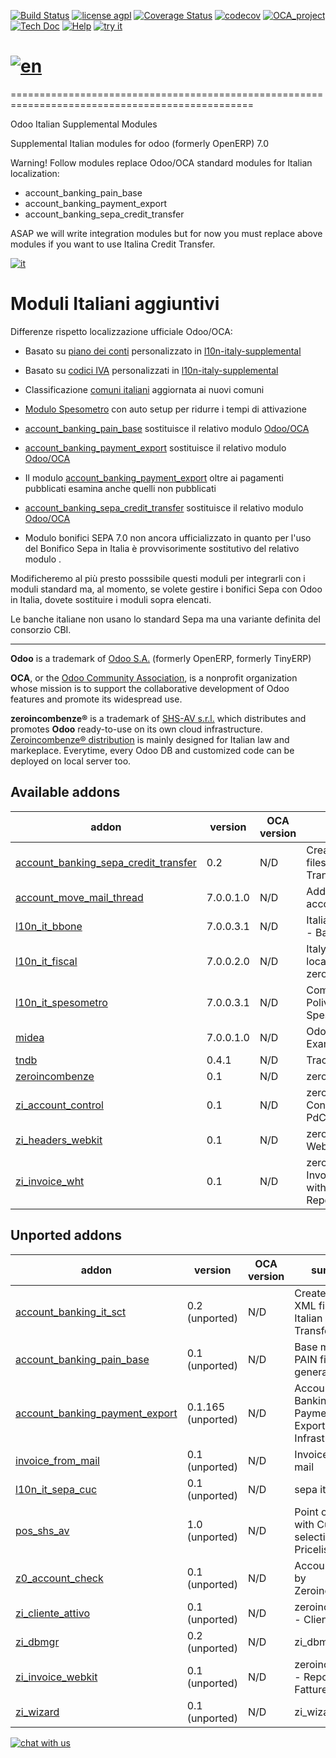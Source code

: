 [![Build Status](https://travis-ci.org/zeroincombenze/l10n-italy-supplemental.svg?branch=7.0)](https://travis-ci.org/zeroincombenze/l10n-italy-supplemental)
[![license agpl](https://img.shields.io/badge/licence-AGPL--3-blue.svg)](http://www.gnu.org/licenses/agpl-3.0.html)
[![Coverage Status](https://coveralls.io/repos/github/zeroincombenze/l10n-italy-supplemental/badge.svg?branch=7.0)](https://coveralls.io/github/zeroincombenze/l10n-italy-supplemental?branch=7.0)
[![codecov](https://codecov.io/gh/zeroincombenze/l10n-italy-supplemental/branch/7.0/graph/badge.svg)](https://codecov.io/gh/zeroincombenze/l10n-italy-supplemental/branch/7.0)
[![OCA_project](http://www.zeroincombenze.it/wp-content/uploads/ci-ct/prd/button-oca-7.svg)](https://github.com/OCA/l10n-italy-supplemental/tree/7.0)
[![Tech Doc](http://www.zeroincombenze.it/wp-content/uploads/ci-ct/prd/button-docs-7.svg)](http://wiki.zeroincombenze.org/en/Odoo/7.0/dev)
[![Help](http://www.zeroincombenze.it/wp-content/uploads/ci-ct/prd/button-help-7.svg)](http://wiki.zeroincombenze.org/en/Odoo/7.0/man/FI)
[![try it](http://www.zeroincombenze.it/wp-content/uploads/ci-ct/prd/button-try-it-7.svg)](http://erp7.zeroincombenze.it)


[![en](http://www.shs-av.com/wp-content/en_US.png)](http://wiki.zeroincombenze.org/it/Odoo/7.0/man)
================================================================================================
================================================================================================

Odoo Italian Supplemental Modules

Supplemental Italian modules for odoo (formerly OpenERP) 7.0

Warning! Follow modules replace Odoo/OCA standard modules for Italian localization:
- account_banking_pain_base
- account_banking_payment_export
- account_banking_sepa_credit_transfer

ASAP we will write integration modules but for now you must replace above modules if you want to use Italina Credit Transfer.


[![it](http://www.shs-av.com/wp-content/it_IT.png)](http://wiki.zeroincombenze.org/it/Odoo/7.0/man)

Moduli Italiani aggiuntivi
==========================

Differenze rispetto localizzazione ufficiale Odoo/OCA:

- Basato su [piano dei conti](https://www.zeroincombenze.it/il-piano-dei-conti-2/) personalizzato  in [l10n-italy-supplemental](https://github.com/zeroincombenze/l10n-italy-supplemental/tree/7.0/l10n_it_fiscal)
- Basato su [codici IVA](http://wiki.zeroincombenze.org/it/Odoo/7.0/man/codici_IVA) personalizzati in [l10n-italy-supplemental](https://github.com/zeroincombenze/l10n-italy-supplemental/tree/7.0/l10n_it_fiscal)
- Classificazione [comuni italiani](http://www.shs-av.com/variazione-denominazione-comuni-italiani-2014/) aggiornata ai nuovi comuni
- [Modulo Spesometro](https://github.com/zeroincombenze/l10n-italy-supplemental/tree/7.0/l10n_it_spesometro) con auto setup per ridurre i tempi di attivazione
- [account_banking_pain_base](https://github.com/zeroincombenze/l10n-italy-supplemental/tree/7.0/account_banking_pain_base) sostituisce il relativo modulo [Odoo/OCA](https://github.com/OCA/bank-payment/tree/7.0/account_banking_pain_base)
- [account_banking_payment_export](https://github.com/zeroincombenze/l10n-italy-supplemental/tree/7.0/account_banking_payment_export) sostituisce il relativo modulo [Odoo/OCA](https://github.com/OCA/bank-payment/tree/7.0/account_banking_payment_export)
- Il modulo [account_banking_payment_export](https://github.com/zeroincombenze/l10n-italy-supplemental/tree/7.0/account_banking_payment_export) oltre ai pagamenti pubblicati esamina anche quelli non pubblicati
- [account_banking_sepa_credit_transfer](https://github.com/zeroincombenze/l10n-italy-supplemental/tree/7.0/account_banking_sepa_credit_transfer) sostituisce il relativo modulo [Odoo/OCA](https://github.com/OCA/bank-payment/tree/7.0/account_banking_sepa_credit_transfer)

- Modulo bonifici SEPA 7.0 non ancora ufficializzato in quanto per l'uso del Bonifico Sepa in Italia è provvisorimente sostitutivo del relativo modulo .

Modificheremo al più presto posssibile questi moduli per integrarli con i moduli standard ma, al momento, se volete gestire i bonifici Sepa con Odoo in Italia, dovete sostituire i moduli sopra elencati.

Le banche italiane non usano lo standard Sepa ma una variante definita del consorzio CBI.


[//]: # (copyright)

----

**Odoo** is a trademark of [Odoo S.A.](https://www.odoo.com/) (formerly OpenERP, formerly TinyERP)

**OCA**, or the [Odoo Community Association](http://odoo-community.org/), is a nonprofit organization whose
mission is to support the collaborative development of Odoo features and
promote its widespread use.

**zeroincombenze®** is a trademark of [SHS-AV s.r.l.](http://www.shs-av.com/)
which distributes and promotes **Odoo** ready-to-use on its own cloud infrastructure.
[Zeroincombenze® distribution](http://wiki.zeroincombenze.org/en/Odoo)
is mainly designed for Italian law and markeplace.
Everytime, every Odoo DB and customized code can be deployed on local server too.

[//]: # (end copyright)





[//]: # (addons)


Available addons
----------------
addon | version | OCA version | summary
--- | --- | --- | ---
[account_banking_sepa_credit_transfer](account_banking_sepa_credit_transfer/) | 0.2 |  N/D  | Create SEPA XML files for Credit Transfers
[account_move_mail_thread](account_move_mail_thread/) | 7.0.0.1.0 |  N/D  | Add mail thread to account move
[l10n_it_bbone](l10n_it_bbone/) | 7.0.0.3.1 |  N/D  | Italian Localization - Base
[l10n_it_fiscal](l10n_it_fiscal/) | 7.0.0.2.0 |  N/D  | Italy - Fiscal localization by zeroincombenze(R)
[l10n_it_spesometro](l10n_it_spesometro/) | 7.0.0.3.1 |  N/D  | Comunicazione Polivalente (c.d. Spesometro)
[midea](midea/) | 7.0.0.1.0 |  N/D  | Odoo Module Example
[tndb](tndb/) | 0.4.1 |  N/D  | Trace and Debug
[zeroincombenze](zeroincombenze/) | 0.1 |  N/D  | zeroincombenze®
[zi_account_control](zi_account_control/) | 0.1 |  N/D  | zeroincombenze - Controlli su codici PdC
[zi_headers_webkit](zi_headers_webkit/) | 0.1 |  N/D  | zeroincombenze - Webkit Headers
[zi_invoice_wht](zi_invoice_wht/) | 0.1 |  N/D  | zeroincombenze - Invoice with withholding tax Report


Unported addons
---------------
addon | version | OCA version | summary
--- | --- | --- | ---
[account_banking_it_sct](account_banking_it_sct/) | 0.2 (unported) |  N/D  | Create SEPA XML files for Italian Credit Transfers
[account_banking_pain_base](account_banking_pain_base/) | 0.1 (unported) |  N/D  | Base module for PAIN file generation
[account_banking_payment_export](account_banking_payment_export/) | 0.1.165 (unported) |  N/D  | Account Banking - Payments Export Infrastructure
[invoice_from_mail](invoice_from_mail/) | 0.1 (unported) |  N/D  | Invoice from mail
[l10n_it_sepa_cuc](l10n_it_sepa_cuc/) | 0.1 (unported) |  N/D  | sepa italian cuc
[pos_shs_av](pos_shs_av/) | 1.0 (unported) |  N/D  | Point of Sale with Customer selection, Pricelist
[z0_account_check](z0_account_check/) | 0.1 (unported) |  N/D  | Account check by Zeroincombenze
[zi_cliente_attivo](zi_cliente_attivo/) | 0.1 (unported) |  N/D  | zeroincombenze - Cliente Attivo
[zi_dbmgr](zi_dbmgr/) | 0.2 (unported) |  N/D  | zi_dbmgr
[zi_invoice_webkit](zi_invoice_webkit/) | 0.1 (unported) |  N/D  | zeroincombenze - Report Webkit Fatture
[zi_wizard](zi_wizard/) | 0.1 (unported) |  N/D  | zi_wizard

[//]: # (end addons)

[![chat with us](https://www.shs-av.com/wp-content/chat_with_us.gif)](https://tawk.to/85d4f6e06e68dd4e358797643fe5ee67540e408b)
